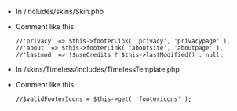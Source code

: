 * In /includes/skins/Skin.php
* Comment like this:

      //'privacy' => $this->footerLink( 'privacy', 'privacypage' ),
      //'about' => $this->footerLink( 'aboutsite', 'aboutpage' ),
      //'lastmod' => !$useCredits ? $this->lastModified() : null,

* In /skins/Timeless/includes/TimelessTemplate.php
* Comment like this:

      //$validFooterIcons = $this->get( 'footericons' );
